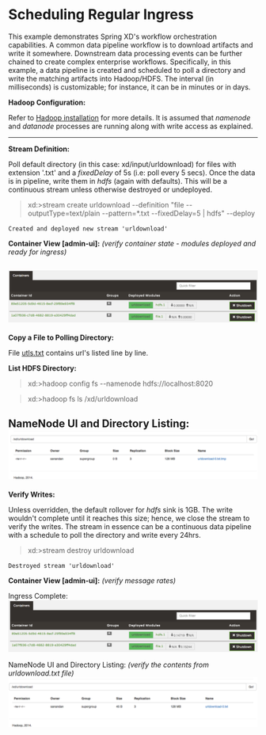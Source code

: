 Scheduling Regular Ingress
==========================

This example demonstrates Spring XD's workflow orchestration capabilities. A common data pipeline workflow is to download artifacts and write it somewhere. Downstream data processing events can be further chained to create complex enterprise workflows. Specifically, in this example, a data pipeline is created and scheduled to poll a directory and write the matching artifacts into Hadoop/HDFS. The interval (in milliseconds) is customizable; for instance, it can be in minutes or in days.      

**Hadoop Configuration:**

Refer to [Hadoop installation](https://github.com/spring-projects/spring-xd/wiki/Hadoop-Installation) for more details. It is assumed that _namenode_ and _datanode_ processes are running along with write access as explained.

---

**Stream Definition:**

Poll default directory (in this case: xd/input/urldownload) for files with extension '.txt' and a _fixedDelay_ of 5s (i.e: poll every 5 secs). Once the data is in pipeline, write them in _hdfs_ (again with defaults). This will be a continuous stream unless otherwise destroyed or undeployed.  

> xd:>stream create urldownload --definition "file --outputType=text/plain --pattern=*.txt --fixedDelay=5 | hdfs" --deploy

```
Created and deployed new stream 'urldownload'
```

**Container View [admin-ui]:** _(verify container state - modules deployed and ready for ingress)_

![Ingress Ready](/regular-ingress/resources/file-hdfs-ready.png)
---

**Copy a File to Polling Directory:** 

File [utls.txt](/regular-ingress/resources/urls.txt) contains url's listed line by line. 

**List HDFS Directory:** 

>xd:>hadoop config fs --namenode hdfs://localhost:8020


>xd:>hadoop fs ls /xd/urldownload

NameNode UI and Directory Listing:
![DIR Listing](/regular-ingress/resources/temp-stage.png)
---

**Verify Writes:** 

Unless overridden, the default rollover for _hdfs_ sink is 1GB. The write wouldn't complete until it reaches this size; hence, we close the stream to verify the writes. The stream in essence can be a continuous data pipeline with a schedule to poll the directory and write every 24hrs.  

> xd:>stream destroy urldownload

```
Destroyed stream 'urldownload'
```

**Container View [admin-ui]:** _(verify message rates)_

Ingress Complete:
![Complete](/regular-ingress/resources/ingress-complete.png)

NameNode UI and Directory Listing: _(verify the contents from urldownload.txt file)_
![Ingress Complete](/regular-ingress/resources/file-hdfs-complete.png)







